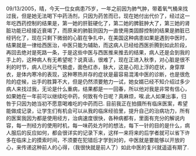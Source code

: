 09/13/2005，晴，今天一位女病患75岁，一年之前因为肺气肿，带着氧气桶来找过我，但是她无法喝下中药汤剂，只因为药苦而已，现在她付出代价了，经过这一年吃西药控制的结果是，第一她的肝脏硬化了，第二她的脾脏肿大了，第三她的肾脏功能已经接近衰竭了，而原来的肺脏则因为一直使用类固醇控制的结果是肺脏已经钙化了，现在只剩下微弱的心脏在争扎中，在美国这种病患如果是遇到中医时，结果就是一律给西医治，中医只能为辅助，而这病人已经给西医折腾到如此阶段，再回去绝对是死路一条，于是这些中医与西医推来推去的结果，病人还是会到我的手上的，这种病人有无希望呢？说真话，很难了，现在正进入秋季，对心脏是很不利的时节，病人已经元气极虚，面色红赤，脉大，这是心阳上浮的症状，身穿厚衣，是体内寒冷的表现，这种寒热并存的症状是最容易混淆中医的诊断，也是很危险的症候，出手的胜算不大，但是仍然须要勉力一试，她女婿已经不知介绍过多少病人来找过我，无论是什么重病，结果都是一一回春，所以他对我是非常有信心，如果她在一年前可以继续吃中药，何致有今日呢？真麻烦，唉.此人如果出事，归咎于只因为她当初不愿意喝难吃的中药而已.
目前我正在拍摄所有临床医案，希望能做成记录，让学生们有机会可以从我的临床经验里，提升自己的治病功力，所有的医案我因为都是使用经方，治病速度很快，各种病都有，里面有充分的解说内容，每一剂经方的使用时机，每一味药处方时的想法，每下一针的目的是什么，病人服后的反应如何，都会很详实的记录下来，这样一来将来的后学者就可以省下许多在临床上的摸索时间，不须要在犯错后才学到对的，中医就是要能够以开放的心，来传递这种前人的心得，（我很快就是前人了）如此中医的复兴就遥遥有期了.